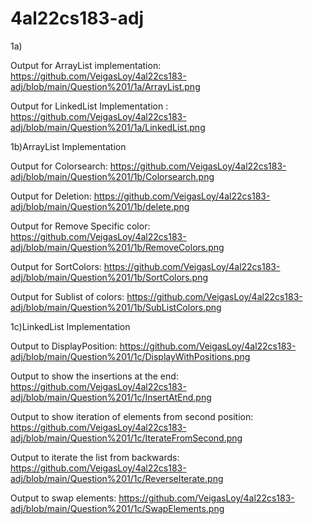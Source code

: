# 4al22cs183-adj

1a)

Output for ArrayList implementation: https://github.com/VeigasLoy/4al22cs183-adj/blob/main/Question%201/1a/ArrayList.png

Output for LinkedList Implementation : https://github.com/VeigasLoy/4al22cs183-adj/blob/main/Question%201/1a/LinkedList.png

1b)ArrayList Implementation

Output for Colorsearch: https://github.com/VeigasLoy/4al22cs183-adj/blob/main/Question%201/1b/Colorsearch.png

Output for Deletion: https://github.com/VeigasLoy/4al22cs183-adj/blob/main/Question%201/1b/delete.png

Output for Remove Specific color: https://github.com/VeigasLoy/4al22cs183-adj/blob/main/Question%201/1b/RemoveColors.png

Output for SortColors: https://github.com/VeigasLoy/4al22cs183-adj/blob/main/Question%201/1b/SortColors.png

Output for Sublist of colors: https://github.com/VeigasLoy/4al22cs183-adj/blob/main/Question%201/1b/SubListColors.png

1c)LinkedList Implementation 

Output to DisplayPosition: https://github.com/VeigasLoy/4al22cs183-adj/blob/main/Question%201/1c/DisplayWithPositions.png

Output to show the insertions at the end: https://github.com/VeigasLoy/4al22cs183-adj/blob/main/Question%201/1c/InsertAtEnd.png

Output to show iteration of elements from second position: https://github.com/VeigasLoy/4al22cs183-adj/blob/main/Question%201/1c/IterateFromSecond.png

Output to iterate the list from backwards: https://github.com/VeigasLoy/4al22cs183-adj/blob/main/Question%201/1c/ReverseIterate.png

Output to swap elements: https://github.com/VeigasLoy/4al22cs183-adj/blob/main/Question%201/1c/SwapElements.png


